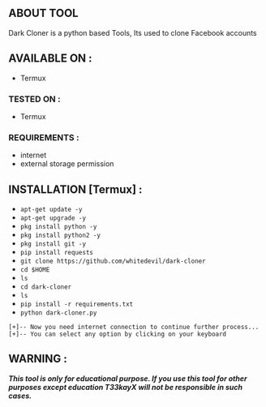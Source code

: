 
## ABOUT TOOL
Dark Cloner is a python based Tools, Its used to clone Facebook accounts

## AVAILABLE ON :

* Termux

### TESTED ON :

* Termux

### REQUIREMENTS :
* internet
* external storage permission



## INSTALLATION [Termux] :

* `apt-get update -y`
* `apt-get upgrade -y`
* `pkg install python -y`
* `pkg install python2 -y`
* `pkg install git -y`
* `pip install requests`
* `git clone https://github.com/whitedevil/dark-cloner`
* `cd $HOME`
* `ls`
* `cd dark-cloner`
* `ls`
* `pip install -r requirements.txt`
* `python dark-cloner.py`
```
[+]-- Now you need internet connection to continue further process...
[+]-- You can select any option by clicking on your keyboard

```


## WARNING : 
***This tool is only for educational purpose. If you use this tool for other purposes except education T33kayX will not be responsible in such cases.***
